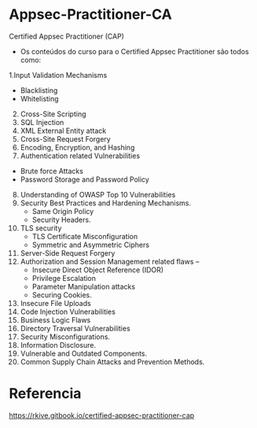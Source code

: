 # Appsec-Practitioner-CA
Certified Appsec Practitioner (CAP)

* Os conteúdos do curso para o Certified Appsec Practitioner são todos como:

1.Input Validation Mechanisms
- Blacklisting
- Whitelisting
2. Cross-Site Scripting
3. SQL Injection
4. XML External Entity attack
5. Cross-Site Request Forgery
6. Encoding, Encryption, and Hashing
7. Authentication related Vulnerabilities
-  Brute force Attacks
-  Password Storage and Password Policy
8. Understanding of OWASP Top 10 Vulnerabilities
9. Security Best Practices and Hardening Mechanisms.
    - Same Origin Policy
    - Security Headers.
10. TLS security
    - TLS Certificate Misconfiguration
    - Symmetric and Asymmetric Ciphers
11. Server-Side Request Forgery
12. Authorization and Session Management related flaws –
    - Insecure Direct Object Reference (IDOR)
    - Privilege Escalation
    - Parameter Manipulation attacks
    - Securing Cookies.
13. Insecure File Uploads
14. Code Injection Vulnerabilities
15. Business Logic Flaws
16. Directory Traversal Vulnerabilities
17. Security Misconfigurations.
18. Information Disclosure.
19. Vulnerable and Outdated Components.
20. Common Supply Chain Attacks and Prevention Methods.

# Referencia

https://rkive.gitbook.io/certified-appsec-practitioner-cap
